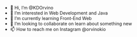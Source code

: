 - 👋 Hi, I’m @KDOrvino
- 👀 I’m interested in Web Development and Java
- 🌱 I’m currently learning Front-End Web
- 💞️ I’m looking to collaborate on learn about something new
- 📫 How to reach me on Instagram @orvinokio

<!---
KDOrvino/KDOrvino is a ✨ special ✨ repository because its `README.md` (this file) appears on your GitHub profile.
You can click the Preview link to take a look at your changes.
--->
